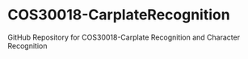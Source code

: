# COS30018-CarplateRecognition
GitHub Repository for COS30018-Carplate Recognition and Character Recognition
